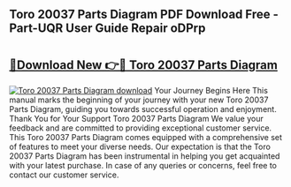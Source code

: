 ## Toro 20037 Parts Diagram PDF Download Free - Part-UQR User Guide Repair oDPrp

# <h2><a href="http://dfph9z.blite.top/?on=Toro+20037+Parts+Diagram">🔗Download New 👉🔴 Toro 20037 Parts Diagram</a></h2>

[![Toro 20037 Parts Diagram download](https://i.imgur.com/lujVjoI.png)](http://dfph9z.blite.top/?on=Toro+20037+Parts+Diagram)
Your Journey Begins Here This manual marks the beginning of your journey with your new Toro 20037 Parts Diagram, guiding you towards successful operation and enjoyment. Thank You for Your Support Toro 20037 Parts Diagram We value your feedback and are committed to providing exceptional customer service. This Toro 20037 Parts Diagram comes equipped with a comprehensive set of features to meet your diverse needs. Our expectation is that the Toro 20037 Parts Diagram has been instrumental in helping you get acquainted with your latest purchase. In case of any queries or concerns, feel free to contact our customer service.
